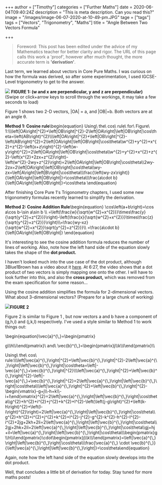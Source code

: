 +++
author = ["Timothy"]
categories = ["Further Maths"]
date = 2020-06-04T09:40:24Z
description = "This is meta description. Can you read this?"
image = "/images/image-06-07-2020-at-10-49-pm.JPG"
tage = ["tags"]
tags = ["Vectors", "Trigonometry", "Maths"]
title = "Angle Between Two Vectors Formula"

+++
> Foreword: This post has been edited under the advice of my Mathematics teacher for better clarity and rigor. The URL of this page  calls this work a 'proof', however after much thought, the more accurate term is **'derivation'**.

Last term, we learned about vectors in Core Pure Maths. I was curious on how the formula was derived, so after some experimentation, I used IGCSE-Level trigonometry to get to the answer.

![](/images/img_5c8404ec2a3c-1.jpeg)
**FIGURE 1: (w and x are perpendicular, y and z are perpendicular)**
(Swipe or click+arrow keys to scroll through the workings, it may take a few seconds to load)

Figure 1 shows two 2-D vectors, |OA| = a, and |OB|=b. Both vectors are at an angle θ.

**Method 1: Cosine rule**\\begin{equation} Using\\ the\\ cos\\ rule\\ for\\ Figure\\ 1:\\\\\\left|OA\\right|^{2}+\\left|OB\\right|^{2}-2\\left|OA\\right|\\left|OB\\right|\\cos\\theta=\\left(AB\\right)^{2}\\\\\\left|OA\\right|^{2}+\\left|OB\\right|^{2}-\\left(AB\\right)^{2}=2\\left|OA\\right|\\left|OB\\right|\\cos\\theta\\\\w^{2}+y^{2}+x^{2}+z^{2}-\\left(x+z\\right)^{2}-\\left(w-y\\right)^{2}=2\\left|OA\\right|\\left|OB\\right|\\cos\\theta\\\\w^{2}+y^{2}+x^{2}+z^{2}-\\left(x^{2}+2zx+z^{2}\\right)-\\left(w^{2}-2wy+z^{2}\\right)=2\\left|OA\\right|\\left|OB\\right|\\cos\\theta\\\\2wy-2zx=2\\left|OA\\right|\\left|OB\\right|\\cos\\theta\\\\wy-zx=\\left|A\\right|\\left|B\\right|\\cos\\theta\\\\\\frac{\\left(wy-zx\\right)}{\\left|OA\\right|\\left|OB\\right|}=\\cos\\theta\\\\\\frac{a\\cdot b}{\\left|OA\\right|\\left|OB\\right|}=\\cos\\theta \\end{equation}

After finishing Core Pure 1's Trigonometry chapters, I used some new trigonometry formulas recently learned to simplify the derivation.

**Method 2: Cosine Addition Rule**\\begin{equation} \\cos\\left(a+b\\right)=\\cos a\\cos b-\\sin a\\sin b \\\\ =\\left(\\frac{w}{\\sqrt{w^{2}+x^{2}}}\\times\\frac{y}{\\sqrt{y^{2}+z^{2}}}\\right)-\\left(\\frac{x}{\\sqrt{w^{2}+x^{2}}}\\times\\frac{z}{\\sqrt{y^{2}+z^{2}}}\\right)\\\\=\\frac{wy-xz}{\\sqrt{w^{2}+x^{2}}\\sqrt{y^{2}+z^{2}}}\\\\ =\\frac{a\\cdot b}{\\left|OA\\right|\\left|OB\\right|} \\end{equation}

It's interesting to see the cosine addition formula reduces the number of lines of working. Also, note how the left hand side of the equation slowly takes the shape of the **dot product.**

I haven't looked much into the use case of the dot product, although 3Blue1Brown has a video about it [here](https://www.youtube.com/watch?v=LyGKycYT2v0). At 6:27, the video shows that a dot product of two vectors is simply mapping one onto the other. I will have to look further into this, and also the **cross product,** which was removed from the exam specification for some reason...

Using the cosine addition simplifies the formula for 2-dimensional vectors. What about 3-dimensional vectors?  (Prepare for a large chunk of working)

![](/images/img_0462.jpg)**FIGURE 2**

Figure 2 is similar to Figure 1 , but now vectors a and b have a component of (g,h,i) and (j,k,l) respectively. I've used a style similar to Method 1 to work things out:

\\begin{equation}\\vec{a}^{\\,}=\\begin{pmatrix}

g\\\\h\\\\i\\end{pmatrix}\\ and\\  \\vec{b}^{\\,}=\\begin{pmatrix}j\\\\k\\\\l\\end{pmatrix}\\\\

Using\\ the\\ cos\\ rule:\\\\\\left|\\vec{a}^{\\,}\\right|^{2}+\\left|\\vec{b}^{\\,}\\right|^{2}-2\\left|\\vec{a}^{\\,}\\right|\\left|\\vec{b}^{\\,}\\right|\\cos\\theta=\\left|-\\vec{a}^{\\,}+\\vec{b}^{\\,}\\right|^{2}\\\\\\left|\\vec{a}^{\\,}\\right|^{2}+\\left|\\vec{b}^{\\,}\\right|^{2}-\\left|-\\vec{a}^{\\,}+\\vec{b}^{\\,}\\right|^{2}=2\\left|\\vec{a}^{\\,}\\right|\\left|\\vec{b}^{\\,}\\right|\\cos\\theta\\\\\\left|\\vec{a}^{\\,}\\right|^{2}+\\left|\\vec{b}^{\\,}\\right|^{2}-\\begin{vmatrix}-g+j\\\\-h+k\\\\-i+l\\end{vmatrix}^{2}=2\\left|\\vec{a}^{\\,}\\right|\\left|\\vec{b}^{\\,}\\right|\\cos\\theta\\\\g^{2}+h^{2}+i^{2}+j^{2}+k^{2}+l^{2}-\\left(\\left(j-g\\right)^{2}+\\left(k-h\\right)^{2}+\\left(l-i\\right)^{2}\\right)=2\\left|\\vec{a}^{\\,}\\right|\\left|\\vec{b}^{\\,}\\right|\\cos\\theta\\\\g^{2}+h^{2}+i^{2}+j^{2}+k^{2}+l^{2}-j^{2}-g^{2}-k^{2}-h^{2}-l^{2}-i^{2}+2jg+2kh+2li=2\\left|\\vec{a}^{\\,}\\right|\\left|\\vec{b}^{\\,}\\right|\\cos\\theta\\\\2gj+2hk+2il=2\\left|\\vec{a}^{\\,}\\right|\\left|\\vec{b}^{\\,}\\right|\\cos\\theta\\\\gj+hj+il=\\left|\\vec{a}^{\\,}\\right|\\left|\\vec{b}^{\\,}\\right|\\cos\\theta\\\\\\begin{pmatrix}g\\\\h\\\\i\\end{pmatrix}\\cdot\\begin{pmatrix}j\\\\k\\\\l\\end{pmatrix}=\\left|\\vec{a}^{\\,}\\right|\\left|\\vec{b}^{\\,}\\right|\\cos\\theta\\\\\\frac{\\vec{a}^{\\,} \\cdot \\vec{b}^{\\,}}{\\left|\\vec{a}^{\\,}\\right|\\left|\\vec{b}^{\\,}\\right|}=\\cos\\theta\\end{equation}

Again, note how the left hand side of the equation slowly develops into the dot product.

Well, that concludes a little bit of derivation for today. Stay tuned for more maths posts!